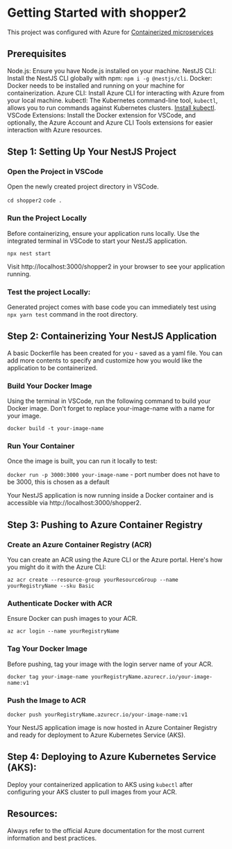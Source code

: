 # Getting Started with shopper2

This project was configured with Azure for [Containerized microservices](https://learn.microsoft.com/en-us/azure/container-apps/get-started?tabs=bash)

## Prerequisites

Node.js: Ensure you have Node.js installed on your machine.
NestJS CLI: Install the NestJS CLI globally with npm: `npm i -g @nestjs/cli`.
Docker: Docker needs to be installed and running on your machine for containerization.
Azure CLI: Install Azure CLI for interacting with Azure from your local machine.
kubectl: The Kubernetes command-line tool, `kubectl`, allows you to run commands against Kubernetes clusters. [Install kubectl](https://kubernetes.io/docs/tasks/tools/install-kubectl-windows/).
VSCode Extensions: Install the Docker extension for VSCode, and optionally, the Azure Account and Azure CLI Tools extensions for easier interaction with Azure resources.


## Step 1: Setting Up Your NestJS Project

### Open the Project in VSCode
Open the newly created project directory in VSCode.

`cd shopper2`
`code .`

### Run the Project Locally
Before containerizing, ensure your application runs locally. 
Use the integrated terminal in VSCode to start your NestJS application.

`npx nest start`

Visit http://localhost:3000/shopper2  in your browser to see your application running.

### Test the project Locally:
Generated project comes with base code you can immediately test using `npx yarn test` command in the root directory.

## Step 2: Containerizing Your NestJS Application

A basic Dockerfile has been created for you - saved as a yaml file.
You can add more contents to specify and customize how you would like the application to be containerized.

### Build Your Docker Image
Using the terminal in VSCode, run the following command to build your Docker image. 
Don't forget to replace your-image-name with a name for your image.

`docker build -t your-image-name` 

### Run Your Container 
Once the image is built, you can run it locally to test:

`docker run -p 3000:3000 your-image-name`  - port number does not have to be 3000, this is chosen as a default

Your NestJS application is now running inside a Docker container and is accessible via http://localhost:3000/shopper2.

## Step 3: Pushing to Azure Container Registry 

### Create an Azure Container Registry (ACR) 
You can create an ACR using the Azure CLI or the Azure portal. 
Here's how you might do it with the Azure CLI:

`az acr create --resource-group yourResourceGroup --name yourRegistryName --sku Basic`

### Authenticate Docker with ACR 
Ensure Docker can push images to your ACR.

`az acr login --name yourRegistryName`

### Tag Your Docker Image
Before pushing, tag your image with the login server name of your ACR.

`docker tag your-image-name yourRegistryName.azurecr.io/your-image-name:v1`

### Push the Image to ACR

`docker push yourRegistryName.azurecr.io/your-image-name:v1`

Your NestJS application image is now hosted in Azure Container Registry and ready for deployment to Azure Kubernetes Service (AKS).

## Step 4: Deploying to Azure Kubernetes Service (AKS):

Deploy your containerized application to AKS using `kubectl` after configuring your AKS cluster to pull images from your ACR.

## Resources:

Always refer to the official Azure documentation for the most current information and best practices.